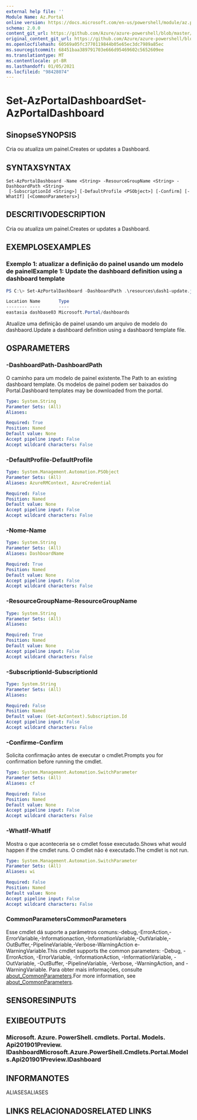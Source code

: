 ```yaml
---
external help file: ''
Module Name: Az.Portal
online version: https://docs.microsoft.com/en-us/powershell/module/az.portal/set-azportaldashboard
schema: 2.0.0
content_git_url: https://github.com/Azure/azure-powershell/blob/master/src/Portal/help/Set-AzPortalDashboard.md
original_content_git_url: https://github.com/Azure/azure-powershell/blob/master/src/Portal/help/Set-AzPortalDashboard.md
ms.openlocfilehash: 60569a05fc3770119844b05e65ec3dc7989a85ec
ms.sourcegitcommit: 68451baa389791703e666d95469602c5652609ee
ms.translationtype: MT
ms.contentlocale: pt-BR
ms.lasthandoff: 01/05/2021
ms.locfileid: "98428074"
---
```

# <span data-ttu-id="cfc45-101">Set-AzPortalDashboard</span><span class="sxs-lookup"><span data-stu-id="cfc45-101">Set-AzPortalDashboard</span></span>

## <span data-ttu-id="cfc45-102">Sinopse</span><span class="sxs-lookup"><span data-stu-id="cfc45-102">SYNOPSIS</span></span>
<span data-ttu-id="cfc45-103">Cria ou atualiza um painel.</span><span class="sxs-lookup"><span data-stu-id="cfc45-103">Creates or updates a Dashboard.</span></span>

## <span data-ttu-id="cfc45-104">SYNTAX</span><span class="sxs-lookup"><span data-stu-id="cfc45-104">SYNTAX</span></span>

```
Set-AzPortalDashboard -Name <String> -ResourceGroupName <String> -DashboardPath <String>
 [-SubscriptionId <String>] [-DefaultProfile <PSObject>] [-Confirm] [-WhatIf] [<CommonParameters>]
```

## <span data-ttu-id="cfc45-105">DESCRITIVO</span><span class="sxs-lookup"><span data-stu-id="cfc45-105">DESCRIPTION</span></span>
<span data-ttu-id="cfc45-106">Cria ou atualiza um painel.</span><span class="sxs-lookup"><span data-stu-id="cfc45-106">Creates or updates a Dashboard.</span></span>

## <span data-ttu-id="cfc45-107">EXEMPLOS</span><span class="sxs-lookup"><span data-stu-id="cfc45-107">EXAMPLES</span></span>

### <span data-ttu-id="cfc45-108">Exemplo 1: atualizar a definição do painel usando um modelo de painel</span><span class="sxs-lookup"><span data-stu-id="cfc45-108">Example 1: Update the dashboard definition using a dashboard template</span></span>
```powershell
PS C:\> Set-AzPortalDashboard -DashboardPath .\resources\dash1-update.json -ResourceGroupName my-rg -DashboardName dashbase03

Location Name       Type
-------- ----       ----
eastasia dashbase03 Microsoft.Portal/dashboards
```

<span data-ttu-id="cfc45-109">Atualize uma definição de painel usando um arquivo de modelo do dashbaord.</span><span class="sxs-lookup"><span data-stu-id="cfc45-109">Update a dashboard definition using a dashbaord template file.</span></span>

## <span data-ttu-id="cfc45-110">OS</span><span class="sxs-lookup"><span data-stu-id="cfc45-110">PARAMETERS</span></span>

### <span data-ttu-id="cfc45-111">-DashboardPath</span><span class="sxs-lookup"><span data-stu-id="cfc45-111">-DashboardPath</span></span>
<span data-ttu-id="cfc45-112">O caminho para um modelo de painel existente.</span><span class="sxs-lookup"><span data-stu-id="cfc45-112">The Path to an existing dashboard template.</span></span>
<span data-ttu-id="cfc45-113">Os modelos de painel podem ser baixados do Portal.</span><span class="sxs-lookup"><span data-stu-id="cfc45-113">Dashboard templates may be downloaded from the portal.</span></span>

```yaml
Type: System.String
Parameter Sets: (All)
Aliases:

Required: True
Position: Named
Default value: None
Accept pipeline input: False
Accept wildcard characters: False
```

### <span data-ttu-id="cfc45-114">-DefaultProfile</span><span class="sxs-lookup"><span data-stu-id="cfc45-114">-DefaultProfile</span></span>


```yaml
Type: System.Management.Automation.PSObject
Parameter Sets: (All)
Aliases: AzureRMContext, AzureCredential

Required: False
Position: Named
Default value: None
Accept pipeline input: False
Accept wildcard characters: False
```

### <span data-ttu-id="cfc45-115">-Nome</span><span class="sxs-lookup"><span data-stu-id="cfc45-115">-Name</span></span>


```yaml
Type: System.String
Parameter Sets: (All)
Aliases: DashboardName

Required: True
Position: Named
Default value: None
Accept pipeline input: False
Accept wildcard characters: False
```

### <span data-ttu-id="cfc45-116">-ResourceGroupName</span><span class="sxs-lookup"><span data-stu-id="cfc45-116">-ResourceGroupName</span></span>


```yaml
Type: System.String
Parameter Sets: (All)
Aliases:

Required: True
Position: Named
Default value: None
Accept pipeline input: False
Accept wildcard characters: False
```

### <span data-ttu-id="cfc45-117">-SubscriptionId</span><span class="sxs-lookup"><span data-stu-id="cfc45-117">-SubscriptionId</span></span>


```yaml
Type: System.String
Parameter Sets: (All)
Aliases:

Required: False
Position: Named
Default value: (Get-AzContext).Subscription.Id
Accept pipeline input: False
Accept wildcard characters: False
```

### <span data-ttu-id="cfc45-118">-Confirme</span><span class="sxs-lookup"><span data-stu-id="cfc45-118">-Confirm</span></span>
<span data-ttu-id="cfc45-119">Solicita confirmação antes de executar o cmdlet.</span><span class="sxs-lookup"><span data-stu-id="cfc45-119">Prompts you for confirmation before running the cmdlet.</span></span>

```yaml
Type: System.Management.Automation.SwitchParameter
Parameter Sets: (All)
Aliases: cf

Required: False
Position: Named
Default value: None
Accept pipeline input: False
Accept wildcard characters: False
```

### <span data-ttu-id="cfc45-120">-WhatIf</span><span class="sxs-lookup"><span data-stu-id="cfc45-120">-WhatIf</span></span>
<span data-ttu-id="cfc45-121">Mostra o que aconteceria se o cmdlet fosse executado.</span><span class="sxs-lookup"><span data-stu-id="cfc45-121">Shows what would happen if the cmdlet runs.</span></span>
<span data-ttu-id="cfc45-122">O cmdlet não é executado.</span><span class="sxs-lookup"><span data-stu-id="cfc45-122">The cmdlet is not run.</span></span>

```yaml
Type: System.Management.Automation.SwitchParameter
Parameter Sets: (All)
Aliases: wi

Required: False
Position: Named
Default value: None
Accept pipeline input: False
Accept wildcard characters: False
```

### <span data-ttu-id="cfc45-123">CommonParameters</span><span class="sxs-lookup"><span data-stu-id="cfc45-123">CommonParameters</span></span>
<span data-ttu-id="cfc45-124">Esse cmdlet dá suporte a parâmetros comuns:-debug,-ErrorAction,-ErrorVariable,-Informationaction,-InformationVariable,-OutVariable,-OutBuffer,-PipelineVariable,-Verbose-WarningAction e-WarningVariable.</span><span class="sxs-lookup"><span data-stu-id="cfc45-124">This cmdlet supports the common parameters: -Debug, -ErrorAction, -ErrorVariable, -InformationAction, -InformationVariable, -OutVariable, -OutBuffer, -PipelineVariable, -Verbose, -WarningAction, and -WarningVariable.</span></span> <span data-ttu-id="cfc45-125">Para obter mais informações, consulte [about_CommonParameters](http://go.microsoft.com/fwlink/?LinkID=113216).</span><span class="sxs-lookup"><span data-stu-id="cfc45-125">For more information, see [about_CommonParameters](http://go.microsoft.com/fwlink/?LinkID=113216).</span></span>

## <span data-ttu-id="cfc45-126">SENSORES</span><span class="sxs-lookup"><span data-stu-id="cfc45-126">INPUTS</span></span>

## <span data-ttu-id="cfc45-127">EXIBE</span><span class="sxs-lookup"><span data-stu-id="cfc45-127">OUTPUTS</span></span>

### <span data-ttu-id="cfc45-128">Microsoft. Azure. PowerShell. cmdlets. Portal. Models. Api201901Preview. IDashboard</span><span class="sxs-lookup"><span data-stu-id="cfc45-128">Microsoft.Azure.PowerShell.Cmdlets.Portal.Models.Api201901Preview.IDashboard</span></span>

## <span data-ttu-id="cfc45-129">INFORMA</span><span class="sxs-lookup"><span data-stu-id="cfc45-129">NOTES</span></span>

<span data-ttu-id="cfc45-130">ALIASES</span><span class="sxs-lookup"><span data-stu-id="cfc45-130">ALIASES</span></span>

## <span data-ttu-id="cfc45-131">LINKS RELACIONADOS</span><span class="sxs-lookup"><span data-stu-id="cfc45-131">RELATED LINKS</span></span>

